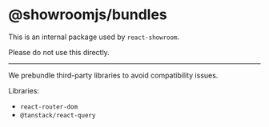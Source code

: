 # @showroomjs/bundles

This is an internal package used by `react-showroom`.

Please do not use this directly.

---

We prebundle third-party libraries to avoid compatibility issues.

Libraries:

- `react-router-dom`
- `@tanstack/react-query`
